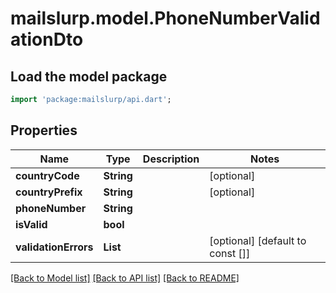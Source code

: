 # mailslurp.model.PhoneNumberValidationDto

## Load the model package
```dart
import 'package:mailslurp/api.dart';
```

## Properties
Name | Type | Description | Notes
------------ | ------------- | ------------- | -------------
**countryCode** | **String** |  | [optional] 
**countryPrefix** | **String** |  | [optional] 
**phoneNumber** | **String** |  | 
**isValid** | **bool** |  | 
**validationErrors** | **List<String>** |  | [optional] [default to const []]

[[Back to Model list]](../README#documentation-for-models) [[Back to API list]](../README#documentation-for-api-endpoints) [[Back to README]](../README)


